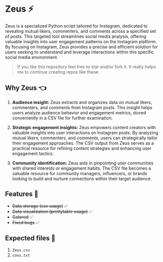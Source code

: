 # Zeus ⚡

Zeus is a specialized Python script tailored for Instagram, dedicated to revealing mutual likers, commenters, and comments across a specified set of posts. This targeted tool streamlines social media analysis, offering valuable insights into user engagement patterns on the Instagram platform. By focusing on Instagram, Zeus provides a precise and efficient solution for users seeking to understand and leverage interactions within this specific social media environment.

> If you like this repository feel free to star and/or fork it. It really helps me to continue creating repos like these.

## Why Zeus 👈

1. **Audience insight:** Zeus extracts and organizes data on mutual likers, commenters, and comments from Instagram posts. This insight helps users analyze audience behavior and engagement metrics, stored conveniently in a CSV file for further examination.

2. **Strategic engagement insights:** Zeus empowers content creators with valuable insights into user interactions on Instagram posts. By analyzing mutual likers, commenters, and comments, users can strategically tailor their engagement approaches. The CSV output from Zeus serves as a practical resource for refining content strategies and enhancing user engagement tactics.

3. **Community identification:** Zeus aids in pinpointing user communities with shared interests or engagement habits. The CSV file becomes a valuable resource for community managers, influencers, or brands looking to build and nurture connections within their target audience.

## Features 🚀

- ~~Data storage (csv usage)~~ ✅
- ~~Data visualization (prettytable usage)~~ ✅
- ~~Colored~~ ✅
- ~~Fixed bugs~~ ✅

## Expected files 📂

1) `Zeus.csv`
2) `cons.txt`